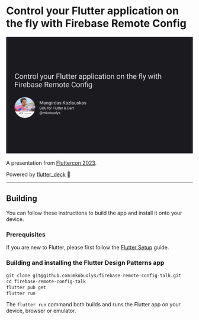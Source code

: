 # Control your Flutter application on the fly with Firebase Remote Config

![Header image](images/header.png)

A presentation from [Fluttercon 2023](https://fluttercon.dev/).

Powered by [flutter_deck](https://pub.dev/packages/flutter_deck) 🚀

---

## Building

You can follow these instructions to build the app and install it onto your device.

### Prerequisites

If you are new to Flutter, please first follow the [Flutter Setup](https://flutter.dev/setup/) guide.

### Building and installing the Flutter Design Patterns app

```
git clone git@github.com:mkobuolys/firebase-remote-config-talk.git
cd firebase-remote-config-talk
flutter pub get
flutter run
```

The `flutter run` command both builds and runs the Flutter app on your device, browser or emulator.
